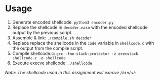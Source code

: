 # Usage
1. Generate encoded shellcode: `python3 encoder.py`
2. Replace the shellcode in `decoder.nasm` with the encoded shellcode output by the previous script.
3. Assemble & link: `./compile.sh decoder`
4. Replace replace the shellcode in the `code` variable in `shellcode.c` with the output from the compile script.
5. Compile shellcode.c: `gcc -fno-stack-protector -z execstack shellcode.c -o shellcode`
6. Execute execve shellcode: `./shellcode`

_Note: The shellcode used in this assignment will execve `/bin/sh`._
